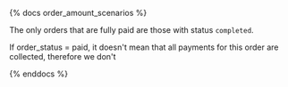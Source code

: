 {% docs order_amount_scenarios %}


The only orders that are fully paid are those with status `completed`.

If order_status = paid, it doesn't mean that all payments for this order are collected, therefore we don't 


{% enddocs %}